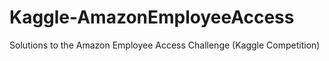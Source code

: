 # Kaggle-AmazonEmployeeAccess
Solutions to the Amazon Employee Access Challenge (Kaggle Competition)
